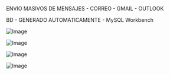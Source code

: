 ENVIO MASIVOS DE MENSAJES - CORREO - GMAIL - OUTLOOK 

BD - GENERADO AUTOMATICAMENTE - MySQL Workbench

![Image](https://github.com/user-attachments/assets/4058eaca-d17a-4e9c-80b2-2c1425a60455)

![Image](https://github.com/user-attachments/assets/435ea4f4-71b7-4a70-aced-cd62df779e4b)

![Image](https://github.com/user-attachments/assets/ebe1e633-1d3d-4b91-99d1-15ace67af729)

![Image](https://github.com/user-attachments/assets/ee63711b-a424-4a36-819f-51ec38a63c51)



